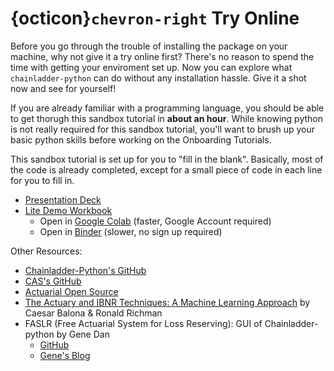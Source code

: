 # {octicon}`chevron-right` Try Online

Before you go through the trouble of installing the package on your machine, why not  give it a try online first? There's no reason to spend the time with getting your enviroment set up. Now you can explore what `chainladder-python` can do without any installation hassle. Give it a shot now and see for yourself!

If you are already familiar with a programming language, you should be able to get thorugh this sandbox tutorial in **about an hour**. While knowing python is not really required for this sandbox tutorial, you'll want to brush up your basic python skills before working on the Onboarding Tutorials.

This sandbox tutorial is set up for you to "fill in the blank". Basically, most of the code is already completed, except for a small piece of code in each line for you to fill in. 


- [Presentation Deck](https://docs.google.com/presentation/d/13JtlCODvNjAF62SQyF_TLnvGk8FuBOOn4L3LeDqxjbQ/edit#slide=id.g14a01cc18bb_0_0)
- [Lite Demo Workbook](https://github.com/casact/chainladder-python/blob/master/docs/library/2022_cas_annual_meeting/demo-blank-concurrent.ipynb)
  - Open in [Google Colab](https://githubtocolab.com/casact/chainladder-python/blob/master/docs/library/2022_cas_annual_meeting/demo-blank-concurrent.ipynb) (faster, Google Account required)
  - Open in [Binder](https://mybinder.org/v2/gh/casact/chainladder-python/master?urlpath=treedocs/library/2022_cas_annual_meeting/demo-blank-concurrent.ipynb) (slower, no sign up required)

Other Resources:
- [Chainladder-Python's GitHub](https://github.com/casact/chainladder-python/)
- [CAS's GitHub](https://github.com/casact/)
- [Actuarial Open Source](https://actuarialopensource.org/)
- [The Actuary and IBNR Techniques: A Machine Learning Approach](https://deliverypdf.ssrn.com/delivery.php?ID=731070114084107029112030090019092127058062071092084057031006123078008013125027108099057029023099109125023090100018002120091125040057062033063080127003007019073011006073066010070116122002109103099127107020127111111065095019102084011005006064111002022121&EXT=pdf&INDEX=TRUE) by Caesar Balona & Ronald Richman 
- FASLR (Free Actuarial System for Loss Reserving): GUI of Chainladder-python by Gene Dan
  - [GitHub](https://github.com/casact/FASLR)
  - [Gene's Blog](https://genedan.com/)
